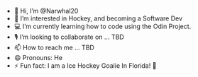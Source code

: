 - 👋 Hi, I’m @Narwhal20
- 👀 I’m interested in Hockey, and becoming a Software Dev
- 💻 I’m currently learning how to code using the Odin Project.
- 🎙️ I’m looking to collaborate on ... TBD
- 📫 How to reach me ... TBD
- 😄 Pronouns: He
- ⚡ Fun fact: I am a Ice Hockey Goalie In Florida! 🏒

<!---
Narwhal20/Narwhal20 is a ✨ special ✨ repository because its `README.md` (this file) appears on your GitHub profile.
You can click the Preview link to take a look at your changes.
--->
